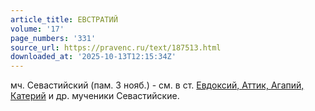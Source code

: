```yaml
---
article_title: ЕВСТРАТИЙ
volume: '17'
page_numbers: '331'
source_url: https://pravenc.ru/text/187513.html
downloaded_at: '2025-10-13T12:15:34Z'
---
```


мч. Севастийский (пам. 3 нояб.) - см. в ст. [Евдоксий, Аттик, Агапий, Катерий](<https://pravenc.ru/text/Евдоксий  Аттик  Агапий  Катерий.html>) и др. мученики Севастийские.
